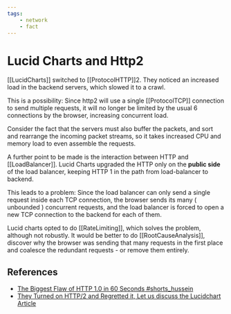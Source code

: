 ```yaml
---
tags:
    - network
    - fact
---
```


# Lucid Charts and Http2

[[LucidCharts]] switched to [[ProtocolHTTP]]2. They noticed an increased load in the backend servers, which slowed it to a crawl.

This is a possibility: Since http2 will use a single [[ProtocolTCP]] connection to send multiple requests, it will no longer be limited by the usual 6 connections by the browser, increasing concurrent load.

Consider the fact that the servers must also buffer the packets, and sort and rearrange the incoming packet streams, so it takes increased CPU and memory load to even assemble the requests.

A further point to be made is the interaction between HTTP and [[LoadBalancer]]. Lucid Charts upgraded the HTTP only on the __public side__ of the load balancer, keeping HTTP 1 in the path from load-balancer to backend.

This leads to a problem: Since the load balancer can only send a single request inside each TCP connection, the browser sends its many ( unbounded ) concurrent requests, and the load balancer is forced to open a new TCP connection to the backend for each of them.

Lucid charts opted to do [[RateLimiting]], which solves the problem, although not robustly.  It would be better to do [[RootCauseAnalysis]], discover why the browser was sending that many requests in the first place and coalesce the redundant requests - or remove them entirely.

## References

* [The Biggest Flaw of HTTP 1.0 in 60 Seconds #shorts_hussein](https://www.youtube.com/watch?v=6cncmSaRqzQ)
* [They Turned on HTTP/2 and Regretted it, Let us discuss the Lucidchart Article](https://www.youtube.com/watch?v=gejfT1h6LBo)
